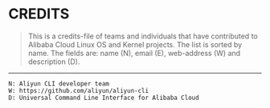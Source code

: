 CREDITS
=======

> This is a credits-file of teams and individuals that have contributed
> to Alibaba Cloud Linux OS and Kernel projects.
> The list is sorted by name. The fields are: name (N), email (E),
> web-address (W) and description (D).

----------------------------

```
N: Aliyun CLI developer team
W: https://github.com/aliyun/aliyun-cli
D: Universal Command Line Interface for Alibaba Cloud
```
